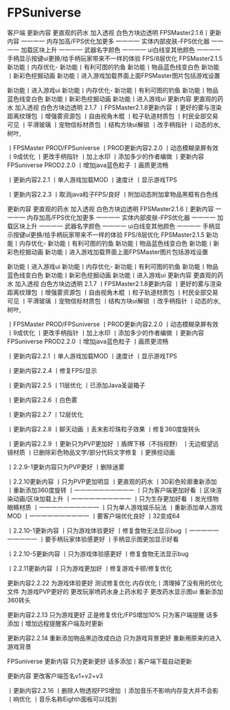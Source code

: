 # FPSuniverse
客户端
更新内容
更直观的药水
加入透视
白色方块边透明
FPSMaster2.1.6丨更新内容
一一一一
内存加高/FPS优化加更多
一一一一
实体内部皮肤-FPS优化器
一一一一
加载区块上升
一一一一
武器名字颜色
一一一一
ui白线变其他颜色
一一一一
手柄显示按键ui更换/给手柄玩家带来不一样的体验
FPS/8层优化
FPSMaster2.1.5
新功能丨内存优化-
新功能丨有利可图的钓鱼
新功能丨物品蓝色线变白色
新功能丨新彩色挖掘动画
新功能丨进入游戏加载界面上面FPSMaster图片包括游戏设置

新功能丨进入游戏ui
新功能丨内存优化-
新功能丨有利可图的钓鱼
新功能丨物品蓝色线变白色
新功能丨新彩色挖掘动画
新功能丨进入游戏ui
更新内容
更直观的药水
加入透视
白色方块边透明
2.1.7
丨FPSMaster2.1.8更新内容
丨更好的雾与渲染距离纹理包
丨增强雾资源包
丨自由视角木棍
丨粒子轨道材质包
丨村民全部交易可见
丨平滑玻璃
丨宠物信标材质包
丨结构方块ui解锁
丨改手柄指针
丨动态的水,树叶,

丨FPSMaster PROD/FPSuniverse 丨PROD更新内容2.2.0
丨动态模糊录屏有效
丨9成优化
丨更改手柄指针
丨加上水印
丨添加多少的作者编做
丨更新内容FPSuniverse PROD2.2.0
丨增加java蓝色粒子
丨画质更流畅

丨更新内容2.2.1
丨单人游戏加载MOD
丨速度计
丨显示游戏TPS

丨更新内容2.2.3
丨取消java粒子FPS/良好
丨附加动态附加拿物品黑框有白色线

更新内容
更直观的药水
加入透视
白色方块边透明
FPSMaster2.1.6丨更新内容
一一一一
内存加高/FPS优化加更多
一一一一
实体内部皮肤-FPS优化器
一一一一
加载区块上升
一一一一
武器名字颜色
一一一一
ui白线变其他颜色
一一一一
手柄显示按键ui更换/给手柄玩家带来不一样的体验
FPS/8层优化
FPSMaster2.1.5
新功能丨内存优化-
新功能丨有利可图的钓鱼
新功能丨物品蓝色线变白色
新功能丨新彩色挖掘动画
新功能丨进入游戏加载界面上面FPSMaster图片包括游戏设置

新功能丨进入游戏ui
新功能丨内存优化-
新功能丨有利可图的钓鱼
新功能丨物品蓝色线变白色
新功能丨新彩色挖掘动画
新功能丨进入游戏ui
更新内容
更直观的药水
加入透视
白色方块边透明
2.1.7
丨FPSMaster2.1.8更新内容
丨更好的雾与渲染距离纹理包
丨增强雾资源包
丨自由视角木棍
丨粒子轨道材质包
丨村民全部交易可见
丨平滑玻璃
丨宠物信标材质包
丨结构方块ui解锁
丨改手柄指针
丨动态的水,树叶,

丨FPSMaster PROD/FPSuniverse 丨PROD更新内容2.2.0
丨动态模糊录屏有效
丨9成优化
丨更改手柄指针
丨加上水印
丨添加多少的作者编做
丨更新内容FPSuniverse PROD2.2.0
丨增加java蓝色粒子
丨画质更流畅

丨更新内容2.2.1
丨单人游戏加载MOD
丨速度计
丨显示游戏TPS

丨更新内容2.2.4
丨修复FPS/显示

丨更新内容2.2.5
丨11层优化
丨已添加Java圣诞箱子

丨更新内容2.2.6
丨白色雾

丨更新内容2.2.7
丨12层优化

丨更新内容2.2.8
丨聊天动画
丨丢末影珍珠粒子效果
丨修复360度旋转头

丨更新内容2.2.9
丨更新只为PVP更加好
丨盾牌下移（不挡视野）
丨无边框望远镜材质
丨已删除彩色物品文字/部分代码文字修复
丨更换挖动画

丨2.2.9-1更新内容只为PVP更好
丨删除迷雾

丨2.2.10更新内容
丨只为PVP更加明显
丨更直观的药水
丨3D彩色轮廓重新添加
丨重新添加360度旋转
丨一一一一一一一一一一
丨只为客户端更加好看
丨区块渲染动画/区块加载上升
丨一一一一一一一一一一
丨只为生存更加好看
丨发光怪物眼睛材质
丨一一一一一一一一一一
丨只为单人游戏娱乐玩法
丨重新添加单人游戏MOD
丨一一一一一一一一一一
丨要客户端优化良好
丨32变成64

丨2.2.10-1更新内容
丨只为游戏体验更好
丨修复食物无法显示bug
丨一一一一一一一一一一
丨要手柄玩家体验感更好
丨手柄显示图更加显示好看

丨2.2.10-5更新内容
丨只为游戏体验感更好
丨修复食物无法显示bug

丨2.2.11更新内容
丨只为游戏更加好
丨修复游戏卡顿/修复优化

更新内容2.2.22
为游戏体验更好
测试修复优化
内存优化丨清理掉了没有用的优化文件
为游戏PVP更好的
更改玩家喷药水身上药水粒子
更改药水显示图ui
重新添加360转头

更新内容2.2.13
只为游戏更好
正是修复优化/FPS增加10%
只为客户端提醒
话多添加丨增加远程提醒客户端及时更新

更新内容2.2.14
重新添加物品黑边改成白边
只为游戏背景更好
重新用原来的进入游戏背景

FPSuniverse 更新内容
只为更新更好
话多添加丨客户端下载自动更新

更新内容
更改客户端签名v1+v2+v3

丨更新内容2.2.16
丨删除人物透视FPS增加
丨添加音乐不影响内存变大并不会影丨响优化
丨音乐名称Eighth面板可以找到
